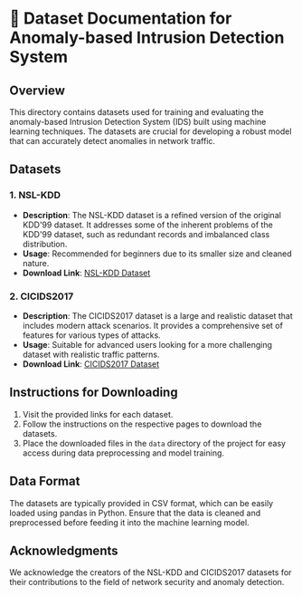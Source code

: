 # 📄 Dataset Documentation for Anomaly-based Intrusion Detection System

## Overview

This directory contains datasets used for training and evaluating the anomaly-based Intrusion Detection System (IDS) built using machine learning techniques. The datasets are crucial for developing a robust model that can accurately detect anomalies in network traffic.

## Datasets

### 1. NSL-KDD

- **Description**: The NSL-KDD dataset is a refined version of the original KDD'99 dataset. It addresses some of the inherent problems of the KDD'99 dataset, such as redundant records and imbalanced class distribution.
- **Usage**: Recommended for beginners due to its smaller size and cleaned nature.
- **Download Link**: [NSL-KDD Dataset](http://www.unb.ca/cic/datasets/nsl.html)

### 2. CICIDS2017

- **Description**: The CICIDS2017 dataset is a large and realistic dataset that includes modern attack scenarios. It provides a comprehensive set of features for various types of attacks.
- **Usage**: Suitable for advanced users looking for a more challenging dataset with realistic traffic patterns.
- **Download Link**: [CICIDS2017 Dataset](https://www.unb.ca/cic/datasets/ids-2017.html)

## Instructions for Downloading

1. Visit the provided links for each dataset.
2. Follow the instructions on the respective pages to download the datasets.
3. Place the downloaded files in the `data` directory of the project for easy access during data preprocessing and model training.

## Data Format

The datasets are typically provided in CSV format, which can be easily loaded using pandas in Python. Ensure that the data is cleaned and preprocessed before feeding it into the machine learning model.

## Acknowledgments

We acknowledge the creators of the NSL-KDD and CICIDS2017 datasets for their contributions to the field of network security and anomaly detection.